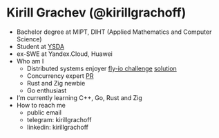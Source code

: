 # Kirill Grachev (@kirillgrachoff)
- Bachelor degree at MIPT, DIHT (Applied Mathematics and Computer Science)
- Student at [YSDA](https://dataschool.yandex.com/)
- ex-SWE at Yandex.Cloud, Huawei
- Who am I
  - Distributed systems enjoyer [fly-io challenge](https://fly.io/dist-sys/) [solution](https://github.com/kirillgrachoff/fly-io-dist-sys-challenge-rust)
  - Concurrency expert [PR](https://github.com/scylladb/seastar/pull/1944)
  - Rust and Zig newbie
  - Go enthusiast
- I’m currently learning C++, Go, Rust and Zig
- How to reach me
  - public email
  - telegram: kirillgrachoff
  - linkedin: kirillgrachoff

<!-- ![Stats](https://github-readme-stats.vercel.app/api?username=kirillgrachoff&count_private=true&show_icons=true&theme=highcontrast) -->

